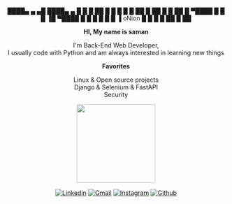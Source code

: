 <div align="center">

 ████▄    ▄   ▄█ ████▄    ▄
█   █     █  ██ █   █     █
█   █ ██   █ ██ █   █ ██   █
▀████ █ █  █ ▐█ ▀████ █ █  █
      █  █ █  ▐ oNion █  █ █
      █   ██          █   ██ 
 
__HI, My name is saman__ 


I'm Back-End Web Developer, \
I usually code with Python and am always interested in learning new things


 
__Favorites__
 
Linux  &  Open source projects \
Django  &  Selenium & FastAPI\
Security 


 
 <img text_alight="midel" height="180em" src="https://github-readme-stats.vercel.app/api?username=onionj&show_icons=true&hide_border=true&&count_private=true&include_all_commits=true" />
 
 
 
[![Linkedin](https://img.shields.io/badge/LinkedIn-0077B5?style=for-the-badge&logo=linkedin&logoColor=white)](https://www.linkedin.com/in/onionj/)
[![Gmail](https://img.shields.io/badge/Gmail-D14836?style=for-the-badge&logo=gmail&logoColor=white)](mailto:onionj98@gmail.com)
[![Instagram](https://img.shields.io/badge/Instagram-E4405F?style=for-the-badge&logo=instagram&logoColor=white)](https://instagram.com/b1_sami/)
[![Github](https://img.shields.io/badge/GitHub-100000?style=for-the-badge&logo=github&logoColor=white)](https://github.com/onionj/onionj/)

</div>
